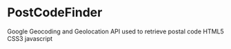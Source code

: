 # PostCodeFinder
Google Geocoding and Geolocation API used to retrieve postal code
HTML5 CSS3 javascript
